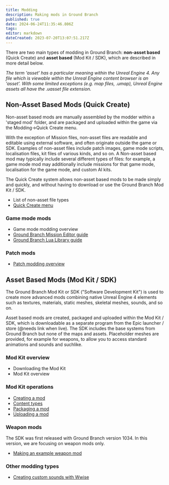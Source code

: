 ```yaml
---
title: Modding
description: Making mods in Ground Branch
published: true
date: 2024-06-24T11:35:46.806Z
tags: 
editor: markdown
dateCreated: 2023-07-20T13:07:51.217Z
---
```


There are two main types of modding in Ground Branch: **non-asset based** (Quick Create) and **asset based** (Mod Kit / SDK), which are described in more detail below.

*The term 'asset' has a particular meaning within the Unreal Engine 4. Any file which is viewable within the Unreal Engine content browser is an 'asset'. With some limited exceptions (e.g. map files, .umap), Unreal Engine assets all have the .uasset file extension.*

## Non-Asset Based Mods (Quick Create)

Non-asset based mods are manually assembled by the modder within a 'staged mod' folder, and are packaged and uploaded within the game via the Modding->Quick Create menu.

With the exception of Mission files, non-asset files are readable and editable using external software, and often originate outside the game or SDK. Examples of non-asset files include patch images, game mode scripts, localisation files, kit files of various kinds, and so on. A Non-asset based mod may typically include several different types of files: for example, a game mode mod may additionally include missions for that game mode, localisation for the game mode, and custom AI kits.

The Quick Create system allows non-asset based mods to be made simply and quickly, and without having to download or use the Ground Branch Mod Kit / SDK.

-   List of non-asset file types
-   [Quick Create menu](/modding/quick-create)

### Game mode mods
-   Game mode modding overview
-   [Ground Branch Mission Editor guide](/modding/mission-editor)
-   [Ground Branch Lua Library guide](/modding/Lua-API)

### Patch mods
-   [Patch modding overview](/modding/patches)

## Asset Based Mods (Mod Kit / SDK)

The Ground Branch Mod Kit or SDK ("Software Development Kit") is used to create more advanced mods combining native Unreal Engine 4 elements such as textures, materials, static meshes, skeletal meshes, sounds, and so on.

Asset based mods are created, packaged and uploaded within the Mod Kit / SDK, which is downloadable as a separate program from the Epic launcher / store (@needs link when live). The SDK includes the base systems from Ground Branch but none of the maps and assets. Placeholder meshes are provided, for example for weapons, to allow you to access standard animations and sounds and suchlike.

### Mod Kit overview

-   Downloading the Mod Kit
-   Mod Kit overview

### Mod Kit operations

-   [Creating a mod](/modding/sdk/creating-a-mod)
-   [Content types](/modding/sdk/content-types)
-   [Packaging a mod](/modding/sdk/packaging-a-mod)
-   [Uploading a mod](/modding/sdk/uploading-a-mod)

### Weapon mods

The SDK was first released with Ground Branch version 1034. In this version, we are focusing on weapon mods only.

-   [Making an example weapon mod](/modding/sdk/making-an-example-mod)

### Other modding types

-   [Creating custom sounds with Wwise](/modding/sdk/Wwise)

